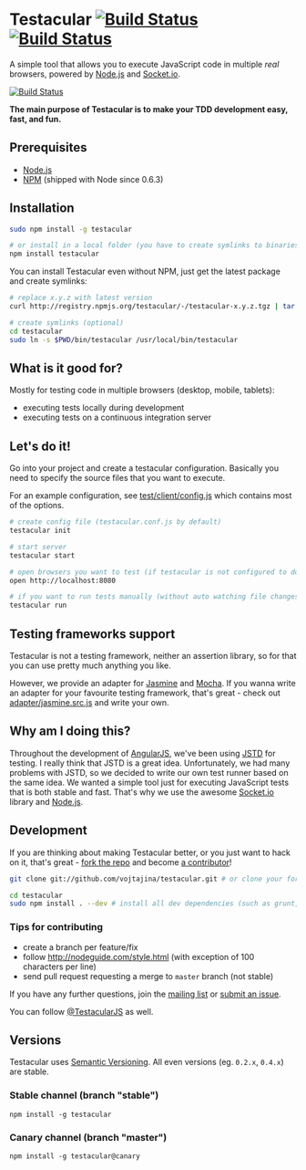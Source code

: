 # Testacular [![Build Status](https://secure.travis-ci.org/vojtajina/testacular.png?branch=stable)](http://travis-ci.org/vojtajina/testacular) [![Build Status](https://secure.travis-ci.org/vojtajina/testacular.png?branch=master)](http://travis-ci.org/vojtajina/testacular)

A simple tool that allows you to execute JavaScript code in multiple _real_ browsers, powered by [Node.js] and [Socket.io].

[![Build Status](https://github.com/vojtajina/testacular/raw/master/screencast_858.png)](http://www.youtube.com/watch?v=MVw8N3hTfCI)

**The main purpose of Testacular is to make your TDD development easy, fast, and fun.**

## Prerequisites

- [Node.js]
- [NPM] (shipped with Node since 0.6.3)


## Installation

````bash
sudo npm install -g testacular

# or install in a local folder (you have to create symlinks to binaries on your own)
npm install testacular
````

You can install Testacular even without NPM, just get the latest package and create symlinks:

````bash
# replace x.y.z with latest version
curl http://registry.npmjs.org/testacular/-/testacular-x.y.z.tgz | tar -xv && mv package testacular

# create symlinks (optional)
cd testacular
sudo ln -s $PWD/bin/testacular /usr/local/bin/testacular
````

## What is it good for?

Mostly for testing code in multiple browsers (desktop, mobile, tablets):

- executing tests locally during development
- executing tests on a continuous integration server


## Let's do it!

Go into your project and create a testacular configuration. Basically you need to specify the source files that you want to execute.

For an example configuration, see [test/client/config.js](https://github.com/vojtajina/testacular/blob/master/test/client/config.js) which contains most of the options.

````bash
# create config file (testacular.conf.js by default)
testacular init

# start server
testacular start

# open browsers you want to test (if testacular is not configured to do it for you)
open http://localhost:8080

# if you want to run tests manually (without auto watching file changes), you can:
testacular run
````

## Testing frameworks support

Testacular is not a testing framework, neither an assertion library, so for that you can use pretty much anything you like.

However, we provide an adapter for [Jasmine] and [Mocha].
If you wanna write an adapter for your favourite testing framework, that's great - check out [adapter/jasmine.src.js](https://github.com/vojtajina/testacular/blob/master/adapter/jasmine.src.js) and write your own.


## Why am I doing this?

Throughout the development of [AngularJS], we've been using [JSTD] for testing. I really think that JSTD is a great idea. Unfortunately, we had many problems with JSTD, so we decided to write our own test runner based on the same idea. We wanted a simple tool just for executing JavaScript tests that is both stable and fast. That's why we use the awesome [Socket.io] library and [Node.js].


## Development

If you are thinking about making Testacular better, or you just want to hack on it, that's great - [fork the repo] and become [a contributor]!

````bash
git clone git://github.com/vojtajina/testacular.git # or clone your fork

cd testacular
sudo npm install . --dev # install all dev dependencies (such as grunt, jasmine-node, etc...)
````

### Tips for contributing

- create a branch per feature/fix
- follow http://nodeguide.com/style.html (with exception of 100 characters per line)
- send pull request requesting a merge to `master` branch (not stable)


If you have any further questions, join the [mailing list](https://groups.google.com/forum/#!forum/testacular) or [submit an issue](https://github.com/vojtajina/testacular/issues/new).

You can follow [@TestacularJS](http://twitter.com/TestacularJS) as well.


## Versions

Testacular uses [Semantic Versioning]. All even versions (eg. `0.2.x`, `0.4.x`) are stable.

### Stable channel (branch "stable")

    npm install -g testacular

### Canary channel (branch "master")

    npm install -g testacular@canary

<!--
- anything on console will leak whole iframe window
- it clears console before run (but works only in FF), Chrome/Safari does not allow, so do this:
console.clear = clear;
-->

[AngularJS]: http://angularjs.org/
[JSTD]: http://code.google.com/p/js-test-driver/
[Socket.io]: http://socket.io/
[Node.js]: http://nodejs.org/
[NPM]: http://npmjs.org/
[Grunt]: http://gruntjs.com/
[Jasmine]: http://pivotal.github.com/jasmine/
[Mocha]: http://visionmedia.github.com/mocha/
[fork the repo]: https://github.com/vojtajina/testacular/fork_select
[a contributor]: https://github.com/vojtajina/testacular/graphs/contributors
[Semantic Versioning]: http://semver.org/
